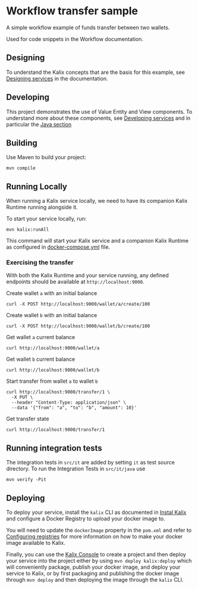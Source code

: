 # Workflow transfer sample

A simple workflow example of funds transfer between two wallets.

Used for code snippets in the Workflow documentation.

## Designing

To understand the Kalix concepts that are the basis for this example, see [Designing services](https://docs.kalix.io/java/development-process.html) in the documentation.

## Developing

This project demonstrates the use of Value Entity and View components.
To understand more about these components, see [Developing services](https://docs.kalix.io/services/)
and in particular the [Java section](https://docs.kalix.io/java/)

## Building

Use Maven to build your project:

```shell
mvn compile
```

## Running Locally

When running a Kalix service locally, we need to have its companion Kalix Runtime running alongside it.

To start your service locally, run:

```shell
mvn kalix:runAll
```

This command will start your Kalix service and a companion Kalix Runtime as configured in [docker-compose.yml](./docker-compose.yml) file.

### Exercising the transfer

With both the Kalix Runtime and your service running, any defined endpoints should be available at `http://localhost:9000`.

Create wallet `a` with an initial balance

```shell
curl -X POST http://localhost:9000/wallet/a/create/100
```

Create wallet `b` with an initial balance

```shell
curl -X POST http://localhost:9000/wallet/b/create/100
```

Get wallet `a` current balance

```shell
curl http://localhost:9000/wallet/a
```

Get wallet `b` current balance

```shell
curl http://localhost:9000/wallet/b
```

Start transfer from wallet `a` to wallet `b`

```shell
curl http://localhost:9000/transfer/1 \
  -X PUT \
  --header "Content-Type: application/json" \
  --data '{"from": "a", "to": "b", "amount": 10}'
```

Get transfer state

```shell
curl http://localhost:9000/transfer/1
```

## Running integration tests

The integration tests in `src/it` are added by setting `it` as test source directory.
To run the Integration Tests in `src/it/java` use

```shell
mvn verify -Pit
```

## Deploying

To deploy your service, install the `kalix` CLI as documented in
[Instal Kalix](https://docs.kalix.io/kalix/install-kalix.html)
and configure a Docker Registry to upload your docker image to.

You will need to update the `dockerImage` property in the `pom.xml` and refer to
[Configuring registries](https://docs.kalix.io/projects/container-registries.html)
for more information on how to make your docker image available to Kalix.

Finally, you can use the [Kalix Console](https://console.kalix.io)
to create a project and then deploy your service into the project either by using `mvn deploy kalix:deploy` which
will conveniently package, publish your docker image, and deploy your service to Kalix, or by first packaging and
publishing the docker image through `mvn deploy` and then deploying the image
through the `kalix` CLI.
